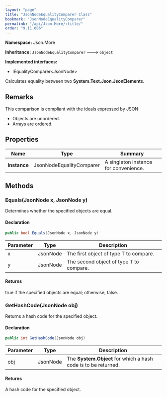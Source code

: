 ```yaml
---
layout: "page"
title: "JsonNodeEqualityComparer Class"
bookmark: "JsonNodeEqualityComparer"
permalink: "/api/Json.More/:title/"
order: "9.11.006"
---
```

**Namespace:** Json.More

**Inheritance:**
`JsonNodeEqualityComparer`
 🡒 
`object`

**Implemented interfaces:**

- IEqualityComparer\<JsonNode\>

Calculates equality between two **System.Text.Json.JsonElement**s.

## Remarks

This comparison is compliant with the ideals expressed by JSON:
            
- Objects are unordered.
- Arrays are ordered.

## Properties

| Name | Type | Summary |
|---|---|---|
| **Instance** | JsonNodeEqualityComparer | A singleton instance for convenience. |

## Methods

### Equals(JsonNode x, JsonNode y)

Determines whether the specified objects are equal.

#### Declaration

```c#
public bool Equals(JsonNode x, JsonNode y)
```

| Parameter | Type | Description |
|---|---|---|
| x | JsonNode | The first object of type T to compare. |
| y | JsonNode | The second object of type T to compare. |


#### Returns

true if the specified objects are equal; otherwise, false.

### GetHashCode(JsonNode obj)

Returns a hash code for the specified object.

#### Declaration

```c#
public int GetHashCode(JsonNode obj)
```

| Parameter | Type | Description |
|---|---|---|
| obj | JsonNode | The **System.Object** for which a hash code is to be returned. |


#### Returns

A hash code for the specified object.

